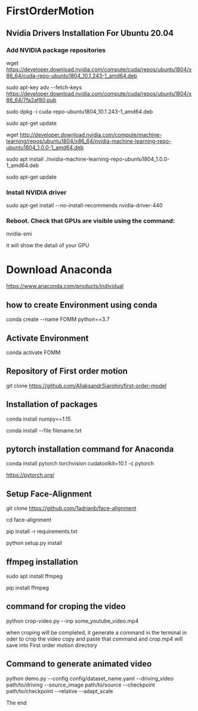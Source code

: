# FirstOrderMotion
## Nvidia Drivers Installation For Ubuntu 20.04

### Add NVIDIA package repositories

wget https://developer.download.nvidia.com/compute/cuda/repos/ubuntu1804/x86_64/cuda-repo-ubuntu1804_10.1.243-1_amd64.deb

sudo apt-key adv --fetch-keys https://developer.download.nvidia.com/compute/cuda/repos/ubuntu1804/x86_64/7fa2af80.pub

sudo dpkg -i cuda-repo-ubuntu1804_10.1.243-1_amd64.deb

sudo apt-get update

wget http://developer.download.nvidia.com/compute/machine-learning/repos/ubuntu1804/x86_64/nvidia-machine-learning-repo-ubuntu1804_1.0.0-1_amd64.deb

sudo apt install ./nvidia-machine-learning-repo-ubuntu1804_1.0.0-1_amd64.deb

sudo apt-get update

### Install NVIDIA driver

sudo apt-get install --no-install-recommends nvidia-driver-440

### Reboot. Check that GPUs are visible using the command:

nvidia-smi

it will show the detail of your GPU 
 
# Download Anaconda 

https://www.anaconda.com/products/individual

## how to create Environment using conda

conda create --name FOMM python==3.7
## Activate Environment

conda activate FOMM

## Repository of First order motion

git clone https://github.com/AliaksandrSiarohin/first-order-model

## Installation of packages

conda install numpy==1.15

conda install --file filename.txt

## pytorch installation command for Anaconda

conda install pytorch torchvision cudatoolkit=10.1 -c pytorch

https://pytorch.org/

## Setup Face-Alignment

git clone https://github.com/1adrianb/face-alignment

cd face-alignment

pip install -r requirements.txt

python setup.py install

## ffmpeg installation 

sudo apt install ffmpeg

pip install ffmpeg

## command for croping the video

python crop-video.py --inp some_youtube_video.mp4

when croping will be completed, it generate a command in the terminal in oder to crop the video copy and paste that command and crop.mp4 will save into First order motion directory


## Command to generate animated video

python demo.py  --config config/dataset_name.yaml --driving_video path/to/driving --source_image path/to/source --checkpoint path/to/checkpoint --relative --adapt_scale

The end

